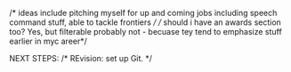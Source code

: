 
<!--NEED TO CHECK d3 and try my other ideas for customization
  ALSO : assignments for final project are 1) Encapsulate all the display functionality -
  and it looks like I never did it fo reducation -- or even projects??, and
  2) customize. I can look at esxisting js libraries. And I could  make my own stuff too.
  Lots of style stuff to do better.
  BETTER not to have images in the resume?-->

<!-- Next steps: find all your notes to self and put them in one palce, maybe a
  separate README file since this is getting ridiculous.
  Set up Git
  Also gotta get going with grunt and gulp, dont I??
  add awards/achievements to resume -- expandable?
  get the funcionality going in terms of selecting-  use a background color for starters
   style the whole thing
-->

/* ideas include pitching myself for up and coming jobs including speech command stuff, able to tackle frontiers */
/* should i have an awards section too? Yes, but filterable probably not - becuase tey tend to emphasize stuff earlier in myc areer*/

NEXT STEPS:
/*  REvision: set up Git. */